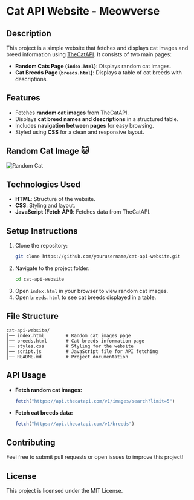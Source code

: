 # Cat API Website - Meowverse

## Description
This project is a simple website that fetches and displays cat images and breed information using [TheCatAPI](https://thecatapi.com/). It consists of two main pages:
- **Random Cats Page (`index.html`)**: Displays random cat images.
- **Cat Breeds Page (`breeds.html`)**: Displays a table of cat breeds with descriptions.

## Features
- Fetches **random cat images** from TheCatAPI.
- Displays **cat breed names and descriptions** in a structured table.
- Includes **navigation between pages** for easy browsing.
- Styled using **CSS** for a clean and responsive layout.

## Random Cat Image 🐱
![Random Cat](https://cataas.com/cat)

## Technologies Used
- **HTML**: Structure of the website.
- **CSS**: Styling and layout.
- **JavaScript (Fetch API)**: Fetches data from TheCatAPI.

## Setup Instructions
1. Clone the repository:
   ```bash
   git clone https://github.com/yourusername/cat-api-website.git
   ```
2. Navigate to the project folder:
   ```bash
   cd cat-api-website
   ```
3. Open `index.html` in your browser to view random cat images.
4. Open `breeds.html` to see cat breeds displayed in a table.

## File Structure
```
cat-api-website/
│── index.html        # Random cat images page
│── breeds.html       # Cat breeds information page
│── styles.css        # Styling for the website
│── script.js         # JavaScript file for API fetching
│── README.md         # Project documentation
```

## API Usage
- **Fetch random cat images:**
  ```js
  fetch("https://api.thecatapi.com/v1/images/search?limit=5")
  ```
- **Fetch cat breeds data:**
  ```js
  fetch("https://api.thecatapi.com/v1/breeds")
  ```

## Contributing
Feel free to submit pull requests or open issues to improve this project!

## License
This project is licensed under the MIT License.

